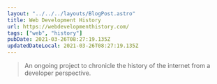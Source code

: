 ```yaml
---
layout: "../../../layouts/BlogPost.astro"
title: Web Development History
url: https://webdevelopmenthistory.com/
tags: ["web", "history"]
pubDate: 2021-03-26T08:27:19.135Z
updatedDateLocal: 2021-03-26T08:27:19.135Z
---
```


> An ongoing project to chronicle the history of the internet from a developer perspective.
